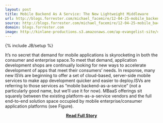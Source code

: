 ```yaml
---
layout: post
title: Mobile Backend As A Service: The New Lightweight Middleware
url: http://blogs.forrester.com/michael_facemire/12-04-25-mobile_backend_as_a_service_the_new_lightweight_middleware
source: http://blogs.forrester.com/michael_facemire/12-04-25-mobile_backend_as_a_service_the_new_lightweight_middleware
domain: blogs.forrester.com
image: http://kinlane-productions.s3.amazonaws.com/ap-evangelist-site/curated/screenshots/9352_api500_com.png
---
```

{% include JB/setup %}<p>It’s no secret that demand for mobile applications is skyrocketing in both the consumer and enterprise space.To meet that demand, application development shops are continually looking for new ways to accelerate development of apps that meet their consumers’ needs. In response, many new ISVs are beginning to offer a set of cloud-based, server-side mobile services to make app development quicker and easier to deploy.ISVs are referring to those services as “mobile backend-as-a-service” (not a particularly good name, but we’ll use it for now). MBaaS offerings sit squarely between the existing platform-as-a-service vendors and the full end-to-end solution space occupied by mobile enterprise/consumer application platforms (see Figure).</p>
<center><p><a href="http://blogs.forrester.com/michael_facemire/12-04-25-mobile_backend_as_a_service_the_new_lightweight_middleware" style='padding:25px; font-sze:18px; font-weight: bold;'>Read Full Story</a></p></center>
